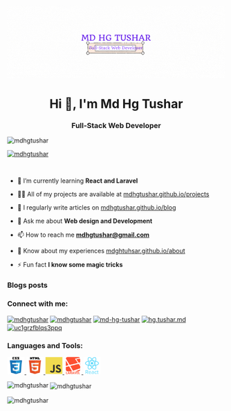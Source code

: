 <img src="https://github.com/mdhgtushar/mdhgtushar/blob/main/Md%20hg%20tushar.gif" alt="mdhgtushar" />
<h1 align="center">Hi 👋, I'm Md Hg Tushar</h1>
<h3 align="center">Full-Stack Web Developer</h3>

<p align="left"> <img src="https://komarev.com/ghpvc/?username=mdhgtushar&label=Profile%20views&color=0e75b6&style=flat" alt="mdhgtushar" /> </p>

<p align="left"> <a href="https://github.com/ryo-ma/github-profile-trophy"><img src="https://github-profile-trophy.vercel.app/?username=mdhgtushar" alt="mdhgtushar" /></a> </p>

<p align="left"> <a href="https://twitter.com/" target="blank"><img src="https://img.shields.io/twitter/follow/?logo=twitter&style=for-the-badge" alt="" /></a> </p>

- 🌱 I’m currently learning **React and Laravel**

- 👨‍💻 All of my projects are available at [mdhgtushar.github.io/projects](mdhgtushar.github.io/projects)

- 📝 I regularly write articles on [mdhgtushar.github.io/blog](mdhgtushar.github.io/blog)

- 💬 Ask me about **Web design and Development**

- 📫 How to reach me **mdhgtushar@gmail.com**

- 📄 Know about my experiences [mdghtuhsar.github.io/about](mdghtuhsar.github.io/about)

- ⚡ Fun fact **I know some magic tricks**

### Blogs posts
<!-- BLOG-POST-LIST:START -->
<!-- BLOG-POST-LIST:END -->

<h3 align="left">Connect with me:</h3>
<p align="left">
<a href="https://dev.to/mdhgtushar" target="blank"><img align="center" src="https://cdn.jsdelivr.net/npm/simple-icons@3.0.1/icons/dev-dot-to.svg" alt="mdhgtushar" height="30" width="40" /></a>
<a href="https://linkedin.com/in/mdhgtushar" target="blank"><img align="center" src="https://raw.githubusercontent.com/rahuldkjain/github-profile-readme-generator/master/src/images/icons/Social/linked-in-alt.svg" alt="mdhgtushar" height="30" width="40" /></a>
<a href="https://stackoverflow.com/users/md-hg-tushar" target="blank"><img align="center" src="https://raw.githubusercontent.com/rahuldkjain/github-profile-readme-generator/master/src/images/icons/Social/stack-overflow.svg" alt="md-hg-tushar" height="30" width="40" /></a>
<a href="https://fb.com/hg.tushar.md" target="blank"><img align="center" src="https://raw.githubusercontent.com/rahuldkjain/github-profile-readme-generator/master/src/images/icons/Social/facebook.svg" alt="hg.tushar.md" height="30" width="40" /></a>
<a href="https://www.youtube.com/c/uc1grzfblqs3ppq" target="blank"><img align="center" src="https://raw.githubusercontent.com/rahuldkjain/github-profile-readme-generator/master/src/images/icons/Social/youtube.svg" alt="uc1grzfblqs3ppq" height="30" width="40" /></a>
</p>

<h3 align="left">Languages and Tools:</h3>
<p align="left"> <a href="https://www.w3schools.com/css/" target="_blank"> <img src="https://raw.githubusercontent.com/devicons/devicon/master/icons/css3/css3-original-wordmark.svg" alt="css3" width="40" height="40"/> </a> <a href="https://www.w3.org/html/" target="_blank"> <img src="https://raw.githubusercontent.com/devicons/devicon/master/icons/html5/html5-original-wordmark.svg" alt="html5" width="40" height="40"/> </a> <a href="https://developer.mozilla.org/en-US/docs/Web/JavaScript" target="_blank"> <img src="https://raw.githubusercontent.com/devicons/devicon/master/icons/javascript/javascript-original.svg" alt="javascript" width="40" height="40"/> </a> <a href="https://laravel.com/" target="_blank"> <img src="https://raw.githubusercontent.com/devicons/devicon/master/icons/laravel/laravel-plain-wordmark.svg" alt="laravel" width="40" height="40"/> </a> <a href="https://reactjs.org/" target="_blank"> <img src="https://raw.githubusercontent.com/devicons/devicon/master/icons/react/react-original-wordmark.svg" alt="react" width="40" height="40"/> </a> </p>

<p><img align="left" src="https://github-readme-stats.vercel.app/api/top-langs?username=mdhgtushar&show_icons=true&locale=en&layout=compact" alt="mdhgtushar" /></p>

<p>&nbsp;<img align="center" src="https://github-readme-stats.vercel.app/api?username=mdhgtushar&show_icons=true&locale=en" alt="mdhgtushar" /></p>

<p><img align="center" src="https://github-readme-streak-stats.herokuapp.com/?user=mdhgtushar&" alt="mdhgtushar" /></p>
